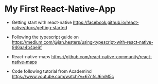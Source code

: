 # My First React-Native-App

- Getting start with react-native https://facebook.github.io/react-native/docs/getting-started
- Following the typescript guide on https://medium.com/@jan.hesters/using-typescript-with-react-native-946aa4b4ae6f
- React-native-maps https://github.com/react-native-community/react-native-maps

- Code following tutorial from Academind https://www.youtube.com/watch?v=6ZnfsJ6mM5c


